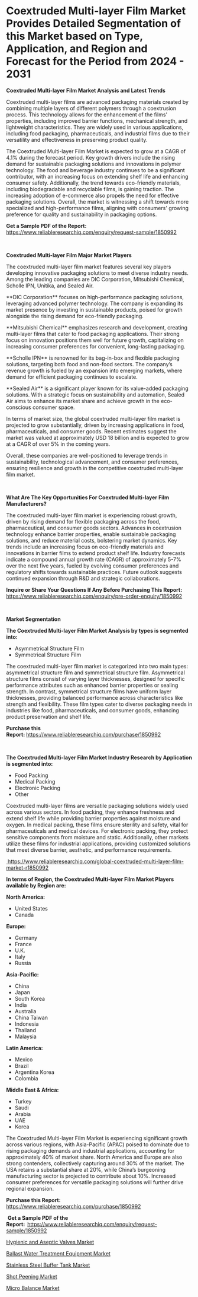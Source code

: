 <p><h1>Coextruded Multi-layer Film Market Provides Detailed Segmentation of this Market based on Type, Application, and Region and Forecast for the Period from 2024 - 2031</h1></p><p><strong>Coextruded Multi-layer Film Market Analysis and Latest Trends</strong></p>
<p><p>Coextruded multi-layer films are advanced packaging materials created by combining multiple layers of different polymers through a coextrusion process. This technology allows for the enhancement of the films' properties, including improved barrier functions, mechanical strength, and lightweight characteristics. They are widely used in various applications, including food packaging, pharmaceuticals, and industrial films due to their versatility and effectiveness in preserving product quality.</p><p>The Coextruded Multi-layer Film Market is expected to grow at a CAGR of 4.1% during the forecast period. Key growth drivers include the rising demand for sustainable packaging solutions and innovations in polymer technology. The food and beverage industry continues to be a significant contributor, with an increasing focus on extending shelf life and enhancing consumer safety. Additionally, the trend towards eco-friendly materials, including biodegradable and recyclable films, is gaining traction. The increasing adoption of e-commerce also propels the need for effective packaging solutions. Overall, the market is witnessing a shift towards more specialized and high-performance films, aligning with consumers' growing preference for quality and sustainability in packaging options.</p></p>
<p><strong>Get a Sample PDF of the Report:&nbsp;</strong> <a href="https://www.reliableresearchiq.com/enquiry/request-sample/1850992?utm_campaign=1578&utm_medium=2&utm_source=Github&utm_content=ia&utm_term=19102024&utm_id=coextruded-multi-layer-film">https://www.reliableresearchiq.com/enquiry/request-sample/1850992</a></p>
<p>&nbsp;</p>
<p><strong>Coextruded Multi-layer Film Major Market Players</strong></p>
<p><p>The coextruded multi-layer film market features several key players developing innovative packaging solutions to meet diverse industry needs. Among the leading companies are DIC Corporation, Mitsubishi Chemical, Scholle IPN, Unitika, and Sealed Air.</p><p>**DIC Corporation** focuses on high-performance packaging solutions, leveraging advanced polymer technology. The company is expanding its market presence by investing in sustainable products, poised for growth alongside the rising demand for eco-friendly packaging.</p><p>**Mitsubishi Chemical** emphasizes research and development, creating multi-layer films that cater to food packaging applications. Their strong focus on innovation positions them well for future growth, capitalizing on increasing consumer preferences for convenient, long-lasting packaging. </p><p>**Scholle IPN** is renowned for its bag-in-box and flexible packaging solutions, targeting both food and non-food sectors. The company’s revenue growth is fueled by an expansion into emerging markets, where demand for efficient packaging continues to escalate.</p><p>**Sealed Air** is a significant player known for its value-added packaging solutions. With a strategic focus on sustainability and automation, Sealed Air aims to enhance its market share and achieve growth in the eco-conscious consumer space.</p><p>In terms of market size, the global coextruded multi-layer film market is projected to grow substantially, driven by increasing applications in food, pharmaceuticals, and consumer goods. Recent estimates suggest the market was valued at approximately USD 18 billion and is expected to grow at a CAGR of over 5% in the coming years.</p><p>Overall, these companies are well-positioned to leverage trends in sustainability, technological advancement, and consumer preferences, ensuring resilience and growth in the competitive coextruded multi-layer film market.</p></p>
<p>&nbsp;</p>
<p><strong>What Are The Key Opportunities For Coextruded Multi-layer Film Manufacturers?</strong></p>
<p><p>The coextruded multi-layer film market is experiencing robust growth, driven by rising demand for flexible packaging across the food, pharmaceutical, and consumer goods sectors. Advances in coextrusion technology enhance barrier properties, enable sustainable packaging solutions, and reduce material costs, bolstering market dynamics. Key trends include an increasing focus on eco-friendly materials and innovations in barrier films to extend product shelf life. Industry forecasts indicate a compound annual growth rate (CAGR) of approximately 5-7% over the next five years, fueled by evolving consumer preferences and regulatory shifts towards sustainable practices. Future outlook suggests continued expansion through R&D and strategic collaborations.</p></p>
<p><strong>Inquire or Share Your Questions If Any Before Purchasing This Report:</strong> <a href="https://www.reliableresearchiq.com/enquiry/pre-order-enquiry/1850992?utm_campaign=1578&utm_medium=2&utm_source=Github&utm_content=ia&utm_term=19102024&utm_id=coextruded-multi-layer-film">https://www.reliableresearchiq.com/enquiry/pre-order-enquiry/1850992</a></p>
<p>&nbsp;</p>
<p><strong>Market Segmentation</strong></p>
<p><strong>The Coextruded Multi-layer Film Market Analysis by types is segmented into:</strong></p>
<p><ul><li>Asymmetrical Structure Film</li><li>Symmetrical Structure Film</li></ul></p>
<p><p>The coextruded multi-layer film market is categorized into two main types: asymmetrical structure film and symmetrical structure film. Asymmetrical structure films consist of varying layer thicknesses, designed for specific performance attributes such as enhanced barrier properties or sealing strength. In contrast, symmetrical structure films have uniform layer thicknesses, providing balanced performance across characteristics like strength and flexibility. These film types cater to diverse packaging needs in industries like food, pharmaceuticals, and consumer goods, enhancing product preservation and shelf life.</p></p>
<p><strong>Purchase this Report:&nbsp;</strong><a href="https://www.reliableresearchiq.com/purchase/1850992?utm_campaign=1578&utm_medium=2&utm_source=Github&utm_content=ia&utm_term=19102024&utm_id=coextruded-multi-layer-film">https://www.reliableresearchiq.com/purchase/1850992</a></p>
<p>&nbsp;</p>
<p><strong>The Coextruded Multi-layer Film Market Industry Research by Application is segmented into:</strong></p>
<p><ul><li>Food Packing</li><li>Medical Packing</li><li>Electronic Packing</li><li>Other</li></ul></p>
<p><p>Coextruded multi-layer films are versatile packaging solutions widely used across various sectors. In food packing, they enhance freshness and extend shelf life while providing barrier properties against moisture and oxygen. In medical packing, these films ensure sterility and safety, vital for pharmaceuticals and medical devices. For electronic packing, they protect sensitive components from moisture and static. Additionally, other markets utilize these films for industrial applications, providing customized solutions that meet diverse barrier, aesthetic, and performance requirements.</p></p>
<p><a href="https://www.reliableresearchiq.com/global-coextruded-multi-layer-film-market-r1850992?utm_campaign=1578&utm_medium=2&utm_source=Github&utm_content=ia&utm_term=19102024&utm_id=coextruded-multi-layer-film">&nbsp;https://www.reliableresearchiq.com/global-coextruded-multi-layer-film-market-r1850992</a></p>
<p><strong>In terms of Region, the Coextruded Multi-layer Film Market Players available by Region are:</strong></p>
<p>
    <p> <strong> North America: </strong>
        <ul>
            <li>United States</li>
            <li>Canada</li>
        </ul>
        </p> 
    <p> <strong> Europe: </strong>
        <ul>
            <li>Germany</li>
            <li>France</li>
            <li>U.K.</li>
            <li>Italy</li>
            <li>Russia</li>
        </ul>
        </p> 
    <p> <strong> Asia-Pacific: </strong>
        <ul>
            <li>China</li>
            <li>Japan</li>
            <li>South Korea</li>
            <li>India</li>
            <li>Australia</li>
            <li>China Taiwan</li>
            <li>Indonesia</li>
            <li>Thailand</li>
            <li>Malaysia</li>
        </ul>
        </p> 
    <p> <strong> Latin America: </strong>
        <ul>
            <li>Mexico</li>
            <li>Brazil</li>
            <li>Argentina Korea</li>
            <li>Colombia</li>
        </ul>
        </p> 
    <p> <strong> Middle East & Africa: </strong>
        <ul>
            <li>Turkey</li>
            <li>Saudi</li>
            <li>Arabia</li>
            <li>UAE</li>
            <li>Korea</li>
        </ul>
    </p>
    </p>
<p><p>The Coextruded Multi-layer Film Market is experiencing significant growth across various regions, with Asia-Pacific (APAC) poised to dominate due to rising packaging demands and industrial applications, accounting for approximately 40% of market share. North America and Europe are also strong contenders, collectively capturing around 30% of the market. The USA retains a substantial share at 20%, while China’s burgeoning manufacturing sector is projected to contribute about 10%. Increased consumer preferences for versatile packaging solutions will further drive regional expansion.</p></p>
<p><strong>Purchase this Report: </strong><a href="https://www.reliableresearchiq.com/purchase/1850992?utm_campaign=1578&utm_medium=2&utm_source=Github&utm_content=ia&utm_term=19102024&utm_id=coextruded-multi-layer-film">https://www.reliableresearchiq.com/purchase/1850992</a></p>
<p>&nbsp;<strong>Get a Sample PDF of the Report:&nbsp;&nbsp;</strong><a href="https://www.reliableresearchiq.com/enquiry/request-sample/1850992?utm_campaign=1578&utm_medium=2&utm_source=Github&utm_content=ia&utm_term=19102024&utm_id=coextruded-multi-layer-film">https://www.reliableresearchiq.com/enquiry/request-sample/1850992</a></p>
<p><strong></strong></p>
<p><p><a href="https://www.linkedin.com/pulse/hygienic-aseptic-valves-spectrum-usage-patterns-sector-hvslf?utm_campaign=1578&utm_medium=2&utm_source=Github&utm_content=ia&utm_term=19102024&utm_id=coextruded-multi-layer-film">Hygienic and Aseptic Valves Market</a></p><p><a href="https://www.linkedin.com/pulse/ballast-water-treatment-equipment-market-growth-segmentation-xkkaf?utm_campaign=1578&utm_medium=2&utm_source=Github&utm_content=ia&utm_term=19102024&utm_id=coextruded-multi-layer-film">Ballast Water Treatment Equipment Market</a></p><p><a href="https://www.linkedin.com/pulse/strategic-insights-global-stainless-steel-buffer-tank-market-15uzf?utm_campaign=1578&utm_medium=2&utm_source=Github&utm_content=ia&utm_term=19102024&utm_id=coextruded-multi-layer-film">Stainless Steel Buffer Tank Market</a></p><p><a href="https://www.linkedin.com/pulse/shot-peening-market-evolution-global-trends-regional-dynamics-alfyf?utm_campaign=1578&utm_medium=2&utm_source=Github&utm_content=ia&utm_term=19102024&utm_id=coextruded-multi-layer-film">Shot Peening Market</a></p><p><a href="https://www.linkedin.com/pulse/micro-balance-market-ecosystem-competitive-landscape-strategic-vkwaf?utm_campaign=1578&utm_medium=2&utm_source=Github&utm_content=ia&utm_term=19102024&utm_id=coextruded-multi-layer-film">Micro Balance Market</a></p></p>